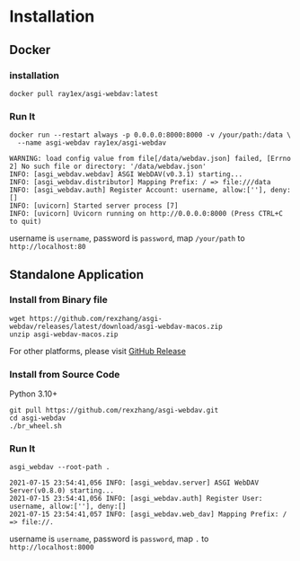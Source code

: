 # Installation

## Docker

### installation

```shell
docker pull ray1ex/asgi-webdav:latest
```

### Run It

```shell
docker run --restart always -p 0.0.0.0:8000:8000 -v /your/path:/data \
  --name asgi-webdav ray1ex/asgi-webdav
```

```text
WARNING: load config value from file[/data/webdav.json] failed, [Errno 2] No such file or directory: '/data/webdav.json'
INFO: [asgi_webdav.webdav] ASGI WebDAV(v0.3.1) starting...
INFO: [asgi_webdav.distributor] Mapping Prefix: / => file:///data
INFO: [asgi_webdav.auth] Register Account: username, allow:[''], deny:[]
INFO: [uvicorn] Started server process [7]
INFO: [uvicorn] Uvicorn running on http://0.0.0.0:8000 (Press CTRL+C to quit)
```

username is `username`, password is `password`, map `/your/path` to `http://localhost:80`


## Standalone Application

### Install from Binary file

```shell
wget https://github.com/rexzhang/asgi-webdav/releases/latest/download/asgi-webdav-macos.zip
unzip asgi-webdav-macos.zip
```

For other platforms, please visit [GitHub Release](https://github.com/rexzhang/asgi-webdav/releases)

### Install from Source Code

Python 3.10+
```shell
git pull https://github.com/rexzhang/asgi-webdav.git
cd asgi-webdav
./br_wheel.sh
```

### Run It

```shell
asgi_webdav --root-path .
```

```text
2021-07-15 23:54:41,056 INFO: [asgi_webdav.server] ASGI WebDAV Server(v0.8.0) starting...
2021-07-15 23:54:41,056 INFO: [asgi_webdav.auth] Register User: username, allow:[''], deny:[]
2021-07-15 23:54:41,057 INFO: [asgi_webdav.web_dav] Mapping Prefix: / => file://.
```

username is `username`, password is `password`, map `.` to `http://localhost:8000`
